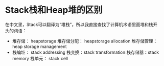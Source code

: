 # Stack栈和Heap堆的区别
在中文里，Stack可以翻译为“堆栈”，所以我直接查找了计算机术语里面堆和栈开头的词语：
* 堆存储： heapstorage    堆存储分配： heapstorage allocation  堆存储管理： heap storage management
* 栈编址： stack addressing   栈变换：stack transformation  栈存储器：stack memory  栈单元： stack cell
